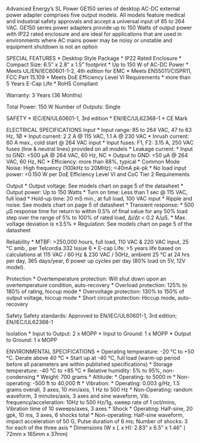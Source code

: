 Advanced Energy’s SL Power GE150 series of desktop AC-DC external power adapter comprises five output models. All models feature medical and industrial safety approvals and accept a universal input of 85 to 264 VAC. GE150 series power adapters provide up to 150 Watts of output power with IP22 rated enclosure and are ideal for applications that are used in environments where AC mains power may be noisy or unstable and equipment shutdown is not an option

SPECIAL FEATURES
    * Desktop Style Package
    * IP22 Rated Enclosure
    * Compact Size: 6.5” x 2.8” x 1.5” footprint
    * Up to 150 W of AC-DC Power
    * Meets UL/EN/IEC60601-1-2, 4th edition for EMC
    * Meets EN55011/CISPR11, FCC Part 15.109
    * Meets DoE Efficiency Level VI Requirements
    * more than 5 Years E-Cap Life
    * RoHS Compliant

Warranty: 3 Years (36 Months)

Total Power: 150 W
Number of Outputs: Single

SAFETY
    * IEC/EN/UL60601-1, 3rd edition
    * EN/IEC/UL62368-1
    * CE Mark

ELECTRICAL SPECIFICATIONS
Input
    * Input range: 85 to 264 VAC, 47 to 63 Hz, 1Ø
    * Input current: 2.2 A @ 115 VAC, 1.1 A @ 230 VAC
    * Inrush current: 60 A max., cold start @ 264 VAC input
    * Input fuses: F1, F2: 3.15 A, 250 VAC fuses (line & neutral lines) provided on all models
    * Leakage current:
        * Input to GND: <500 μA @ 264 VAC, 60 Hz, NC
        * Output to GND: <50 μA @ 264 VAC, 60 Hz, NC
    * Efficiency: more than 88%, typical
    * Common Mode Noise: High frequency (100kHz to 20MHz); <40mA pk-pk
    * No load input power: <0.150 W per DoE Efficiency Level VI and CoC Tier 2 Requirements

Output
    * Output voltage: See models chart on page 5 of the datasheet
    * Output power: Up to 150 Watts
    * Turn on time: Less than 1 sec @ 115 VAC, full load
    * Hold-up time: 20 mS min., at full load, 100 VAC input
    * Ripple and noise: See models chart on page 5 of datasheet
    * Transient response:
        * 500 μS response time for return to within 0.5% of final value for any 50% load step over the range of 5% to 100% of rated load, Δi/Δt < 0.2 A/μS.
        * Max. voltage deviation is ±3.5%
    * Regulation: See models chart on page 5 of the datasheet

Reliability
    * MTBF: >250,000 hours, full load, 110 VAC & 220 VAC input, 25 °C amb., per Telcordia 332 Issue 6
    * E-cap Life: >5 years life based on calculations at 115 VAC / 60 Hz & 230 VAC / 50Hz, ambient 25 °C at 24 hrs per day, 365 days/year, 6 power up cycles per day (80% load on 5V, 12V model).

Protection
    * Overtemperature protection: Will shut down upon an overtemperature condition, auto-recovery
    * Overload protection: 125% to 180% of rating, hiccup mode
    * Overvoltage protection: 130% to 150% of output voltage, hiccup mode
    * Short circuit protection: Hiccup mode, auto-recovery

Safety
    Safety standards: Approved to EN/IEC/UL60601-1, 3rd edition; EN/IEC/UL62368-1

Isolation
    * Input to Output: 2 x MOPP
    * Input to Ground: 1 x MOPP
    * Output to Ground: 1 x MOPP

ENVIRONMENTAL SPECIFICATIONS
    * Operating temperature: -20 °C to +50 °C. Derate above 40 °C
        * Start up at -40 °C, full load (warm-up period before all parameters are within published specifications)
    * Storage temperature: -40 °C to +85 °C
    * Relative humidity: 5% to 95%, non-condensing
    * Weight: 700 grams
    * Altitude:
        * Operating: to 5000 m
        * Non-operating: -500 ft to 40,000 ft
    * Vibration:
        * Operating: 0.003 g/Hz, 1.5 grams overall, 3 axes, 10 min/axis, 1 Hz to 500 Hz
        * Non-Operating: random waveform, 3 minutes/axis, 3 axes and sine waveform, Vib. frequency/acceleration: 10Hz to 500 Hz/1g, sweep rate of 1 oct/mins, Vibration time of 10 sweeps/axes, 3 axes
    * Shock
        * Operating: Half-sine, 20 gpk, 10 ms, 3 axes, 6 shocks total
        * Non-operating: Half-sine waveform, impact acceleration of 50 G, Pulse duration of 6 ms; Number of shocks: 3 for each of the three axis
    * Dimensions (W x L x H): 2.83" x 6.5" x 1.46" ( 72mm x 165mm x 37mm)